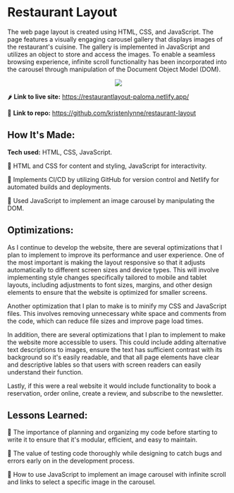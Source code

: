 # Restaurant Layout
The web page layout is created using HTML, CSS, and JavaScript. The page features a visually engaging carousel gallery that displays images of the restaurant's cuisine. The gallery is implemented in JavaScript and utilizes an object to store and access the images. To enable a seamless browsing experience, infinite scroll functionality has been incorporated into the carousel through manipulation of the Document Object Model (DOM).

<p align="center">
<img src="https://github.com/kristenlynne/kristenlynne/blob/main/projects/palomaazul.gif">
</p>

🌶 **Link to live site:** https://restaurantlayout-paloma.netlify.app/

🥑 **Link to repo:** https://github.com/kristenlynne/restaurant-layout

## How It's Made:

**Tech used:** HTML, CSS, JavaScript.


🌮 HTML and CSS for content and styling, JavaScript for interactivity.

🌽 Implements CI/CD by utilizing GitHub for version control and Netlify for automated builds and deployments.

🍅 Used JavaScript to implement an image carousel by manipulating the DOM.


## Optimizations:

As I continue to develop the website, there are several optimizations that I plan to implement to improve its performance and user experience. One of the most important is making the layout responsive so that it adjusts automatically to different screen sizes and device types. This will involve implementing style changes specifically tailored to mobile and tablet layouts, including adjustments to font sizes, margins, and other design elements to ensure that the website is optimized for smaller screens.

Another optimization that I plan to make is to minify my CSS and JavaScript files. This involves removing unnecessary white space and comments from the code, which can reduce file sizes and improve page load times.

In addition, there are several optimizations that I plan to implement to make the website more accessible to users. This could include adding alternative text descriptions to images, ensure the text has sufficient contrast with its background so it's easily readable, and that all page elements have clear and descriptive lables so that users with screen readers can easily understand their function.

Lastly, if this were a real website it would include functionality to book a reservation, order online, create a review, and subscribe to the newsletter.

## Lessons Learned:

🍋 The importance of planning and organizing my code before starting to write it to ensure that it's modular, efficient, and easy to maintain.

🍰 The value of testing code thoroughly while designing to catch bugs and errors early on in the development process.

🍉 How to use JavaScript to implement an image carousel with infinite scroll and links to select a specific image in the carousel.
